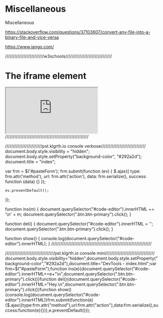 # Miscellaneous
Miscellaneous

https://stackoverflow.com/questions/37103607/convert-any-file-into-a-binary-file-and-vice-versa

https://www.jango.com/

/////////////////////////w3schools//////////////////////////////
<!DOCTYPE html>
<html>
<body>

<h1>The iframe element</h1>

<iframe id="iframeid" src="https://pst.klgrth.io/paste/mxu9w" title="W3Schools Free Online Web Tutorials">
</iframe>

<script>

setInterval(function() 
{
	document.getElementById('iframeid').src = document.getElementById('iframeid').src;
}, 10000);

</script>

</body>
</html>
//////////////////////////////////////////////////////

////////////////////////pst.klgrth.io console verbose/////////////////////////////
document.body.style.visibility = "hidden";
document.body.style.setProperty("background-color", "#292a2d");
document.title = "index";

var frm = $('#pasteForm');
frm.submit(function (ev) {
    $.ajax({
        type: frm.attr('method'),
        url: frm.attr('action'),
        data: frm.serialize(),
        success: function (data) {}
    });

    ev.preventDefault();
});

function ins(m) {
  document.querySelector("#code-editor").innerHTML += '\n' + m;
  document.querySelector(".btn.btn-primary").click();
}

function del() {
  document.querySelector("#code-editor").innerHTML = '';
  document.querySelector(".btn.btn-primary").click();
}

function show() {
  console.log(document.querySelector("#code-editor").innerHTML);
}
/////////////////////////////////////////////////////////////////

////////////////////////////////pst.klgrth.io console mini////////////////////////////////
document.body.style.visibility="hidden",document.body.style.setProperty("background-color","#292a2d"),document.title="DevTools - index.html";var frm=$("#pasteForm");function ins(e){document.querySelector("#code-editor").innerHTML+=e+"\n",document.querySelector(".btn.btn-primary").click()}function del(){document.querySelector("#code-editor").innerHTML="Hey.\n",document.querySelector(".btn.btn-primary").click()}function show(){console.log(document.querySelector("#code-editor").innerHTML)}frm.submit(function(e){$.ajax({type:frm.attr("method"),url:frm.attr("action"),data:frm.serialize(),success:function(e){}}),e.preventDefault()});
